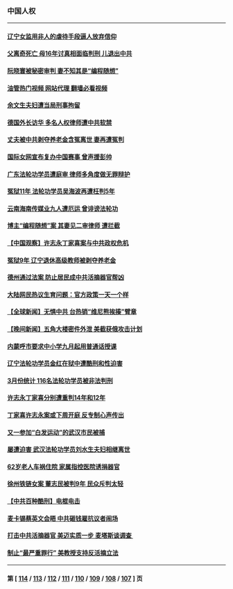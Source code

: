 ### 中国人权
---
#### [辽宁女监用非人的虐待手段逼人放弃信仰](../../pages/ncid278/n13972297.md?04170045) 
#### [父离奇死亡 母16年讨真相面临判刑 儿退出中共](../../pages/ncid278/n13972803.md?04170045) 
#### [阮晓寰被秘密审判 妻不知其是“编程随想”](../../pages/ncid278/n13973450.md?04170045) 
#### [油管热门视频 网站代理 翻墙必看视频](http://138.2.39.72:81/youtube.html?epic-marker?04170045)
#### [余文生夫妇遭当局刑事拘留](../../pages/ncid278/n13973440.md?04170045) 
#### [德国外长访华 多名人权律师遭中共软禁](../../pages/ncid278/n13972866.md?04170045) 
#### [丈夫被中共剥夺养老金含冤离世 妻再遭冤判](../../pages/ncid278/n13970514.md?04170045) 
#### [国际女网宣布复办中国赛事 曾声援彭帅](../../pages/ncid278/n13972795.md?04170045) 
#### [广东法轮功学员遭庭审 律师多角度做无罪辩护](../../pages/ncid278/n13971356.md?04170045) 
#### [冤狱11年 法轮功学员吴海波再遭枉判5年](../../pages/ncid278/n13966760.md?04170045) 
#### [云南海南传媒业九人遭厄运 曾诽谤法轮功](../../pages/ncid278/n13965138.md?04170045) 
#### [博主“编程随想”案 其妻见二审律师 遭拦截](../../pages/ncid278/n13971163.md?04170045) 
#### [【中国观察】许志永丁家喜案与中共政权危机](../../pages/ncid278/n13971140.md?04170045) 
#### [冤狱9年 辽宁退休高级教师被剥夺养老金](../../pages/ncid278/n13969844.md?04170045) 
#### [德州通过法案 防止居民成中共活摘器官帮凶](../../pages/ncid278/n13970463.md?04170045) 
#### [大陆网民热议生育问题：官方政策一天一个样](../../pages/ncid278/n13970263.md?04170045) 
#### [【全球新闻】无惧中共 台热销“维尼熊挨揍”臂章](../../pages/ncid278/n13969934.md?04170045) 
#### [【晚间新闻】五角大楼密件外泄 美截获俄攻击计划](../../pages/ncid278/n13970351.md?04170045) 
#### [内蒙呼市要求中小学九月起用普通话授课](../../pages/ncid278/n13970122.md?04170045) 
#### [辽宁法轮功学员金红在狱中遭酷刑和性迫害](../../pages/ncid278/n13969049.md?04170045) 
#### [3月份统计 116名法轮功学员被非法判刑](../../pages/ncid278/n13967624.md?04170045) 
#### [许志永丁家喜分别遭重判14年和12年](../../pages/ncid278/n13969634.md?04170045) 
#### [丁家喜许志永案或下周开庭 反专制心声传出](../../pages/ncid278/n13968216.md?04170045) 
#### [又一参加“白发运动”的武汉市民被捕](../../pages/ncid278/n13967973.md?04170045) 
#### [屡遭迫害 武汉法轮功学员刘水生夫妇相继离世](../../pages/ncid278/n13965806.md?04170045) 
#### [62岁老人车祸住院 家属指控医院诱捐器官](../../pages/ncid278/n13966860.md?04170045) 
#### [徐州铁链女案 董志民被判9年 民众斥判太轻](../../pages/ncid278/n13967091.md?04170045) 
#### [【中共百种酷刑】电棍电击](../../pages/ncid278/n13964477.md?04170045) 
#### [麦卡锡蔡英文会晤 中共砸钱雇抗议者闹场](../../pages/ncid278/n13966665.md?04170045) 
#### [打击中共活摘器官 美迈实质一步 麦塔斯谈调查 ](../../pages/ncid278/n13965753.md?04170045) 
#### [制止“最严重罪行” 美教授支持反活摘立法](../../pages/ncid278/n13965248.md?04170045) 

---
#### 第 [ [114](./114.md?04170045) / [113](./113.md?04170045) / [112](./112.md?04170045) / [111](./111.md?04170045) / [110](./110.md?04170045) / [109](./109.md?04170045) / [108](./108.md?04170045) / [107](./107.md?04170045) ] 页
